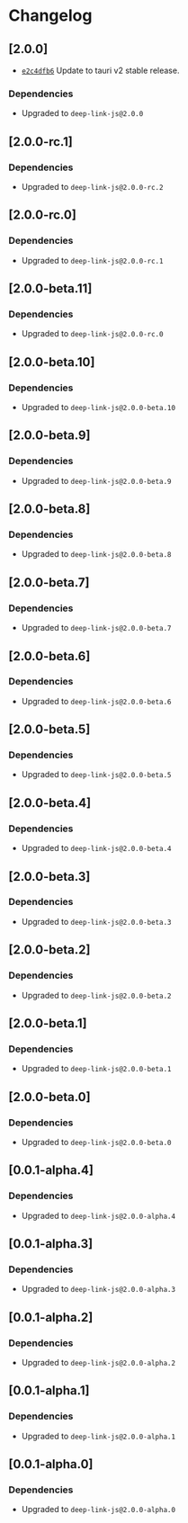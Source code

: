 # Changelog

## \[2.0.0]

- [`e2c4dfb6`](https://github.com/tauri-apps/plugins-workspace/commit/e2c4dfb6af43e5dd8d9ceba232c315f5febd55c1) Update to tauri v2 stable release.

### Dependencies

- Upgraded to `deep-link-js@2.0.0`

## \[2.0.0-rc.1]

### Dependencies

- Upgraded to `deep-link-js@2.0.0-rc.2`

## \[2.0.0-rc.0]

### Dependencies

- Upgraded to `deep-link-js@2.0.0-rc.1`

## \[2.0.0-beta.11]

### Dependencies

- Upgraded to `deep-link-js@2.0.0-rc.0`

## \[2.0.0-beta.10]

### Dependencies

- Upgraded to `deep-link-js@2.0.0-beta.10`

## \[2.0.0-beta.9]

### Dependencies

- Upgraded to `deep-link-js@2.0.0-beta.9`

## \[2.0.0-beta.8]

### Dependencies

- Upgraded to `deep-link-js@2.0.0-beta.8`

## \[2.0.0-beta.7]

### Dependencies

- Upgraded to `deep-link-js@2.0.0-beta.7`

## \[2.0.0-beta.6]

### Dependencies

- Upgraded to `deep-link-js@2.0.0-beta.6`

## \[2.0.0-beta.5]

### Dependencies

- Upgraded to `deep-link-js@2.0.0-beta.5`

## \[2.0.0-beta.4]

### Dependencies

- Upgraded to `deep-link-js@2.0.0-beta.4`

## \[2.0.0-beta.3]

### Dependencies

- Upgraded to `deep-link-js@2.0.0-beta.3`

## \[2.0.0-beta.2]

### Dependencies

- Upgraded to `deep-link-js@2.0.0-beta.2`

## \[2.0.0-beta.1]

### Dependencies

- Upgraded to `deep-link-js@2.0.0-beta.1`

## \[2.0.0-beta.0]

### Dependencies

- Upgraded to `deep-link-js@2.0.0-beta.0`

## \[0.0.1-alpha.4]

### Dependencies

- Upgraded to `deep-link-js@2.0.0-alpha.4`

## \[0.0.1-alpha.3]

### Dependencies

- Upgraded to `deep-link-js@2.0.0-alpha.3`

## \[0.0.1-alpha.2]

### Dependencies

- Upgraded to `deep-link-js@2.0.0-alpha.2`

## \[0.0.1-alpha.1]

### Dependencies

- Upgraded to `deep-link-js@2.0.0-alpha.1`

## \[0.0.1-alpha.0]

### Dependencies

- Upgraded to `deep-link-js@2.0.0-alpha.0`
